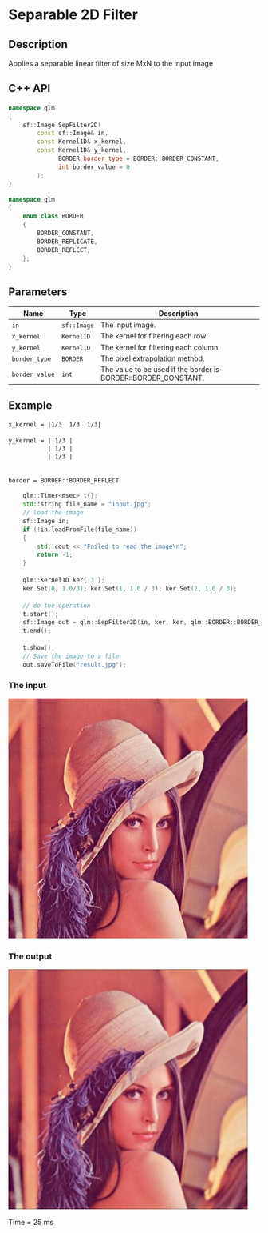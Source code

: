 # Separable 2D Filter 

## Description
Applies a separable linear filter of size MxN to the input image
## C++ API
```c++
namespace qlm
{
	sf::Image SepFilter2D(
		const sf::Image& in,
		const Kernel1D& x_kernel,
		const Kernel1D& y_kernel,
		      BORDER border_type = BORDER::BORDER_CONSTANT,
		      int border_value = 0
		);
}
```
```c++
namespace qlm
{
	enum class BORDER
	{
		BORDER_CONSTANT,
		BORDER_REPLICATE,
		BORDER_REFLECT,
	};
}
```
## Parameters

| Name           | Type         | Description                                                                       |
|----------------|--------------|-----------------------------------------------------------------------------------|
| `in`           | `sf::Image`  | The input image.                                                                  |
| `x_kernel`     | `Kernel1D`   | The kernel for filtering each row.                                                |
| `y_kernel`     | `Kernel1D`   | The kernel  for filtering each column.                                            |
| `border_type`  | `BORDER`     | The pixel extrapolation method.                                                   |
| `border_value` | `int`        | The value to be used if the border is BORDER::BORDER_CONSTANT.                    |

## Example 
	x_kernel = |1/3  1/3  1/3|
	
	y_kernel = | 1/3 |
	           | 1/3 |
               | 1/3 |


	border = BORDER::BORDER_REFLECT

```c++
    qlm::Timer<msec> t{};
	std::string file_name = "input.jpg";
	// load the image
	sf::Image in;
	if (!in.loadFromFile(file_name))
	{
		std::cout << "Failed to read the image\n";
		return -1;
	}

	qlm::Kernel1D ker{ 3 };
	ker.Set(0, 1.0/3); ker.Set(1, 1.0 / 3); ker.Set(2, 1.0 / 3);

	// do the operation
	t.start();
	sf::Image out = qlm::SepFilter2D(in, ker, ker, qlm::BORDER::BORDER_REFLECT);
	t.end();

	t.show();
	// Save the image to a file
	out.saveToFile("result.jpg");
```

### The input
![Input Image](input.jpg)
### The output
![Input Image](result.jpg)

Time = 25 ms
